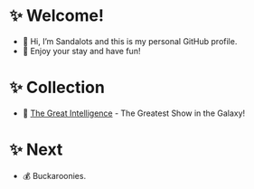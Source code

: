 # ✨ Welcome!
- 👋 Hi, I’m Sandalots and this is my personal GitHub profile.
- 🍹 Enjoy your stay and have fun!

# ✨ Collection
- 🧑‍ [The Great Intelligence](https://www.sandymacdonald.co.uk) - The Greatest Show in the Galaxy!

# ✨ Next
- 💰 Buckaroonies.

<!---
Sandalots/Sandalots is a ✨ special ✨ repository because its `README.md` (this file) appears on your GitHub profile.
You can click the Preview link to take a look at your changes.
--->
